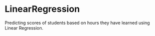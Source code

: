 # LinearRegression
Predicting scores of students based on hours they have learned using Linear Regression.
